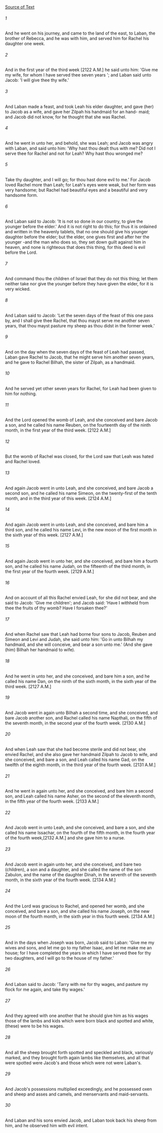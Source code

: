 [Source of Text](https://github.com/scrollmapper/bible_databases_deuterocanonical)

###### 1
And he went on his journey, and came to the land of the east, to Laban, the brother of Rebecca, and he was with him, and served him for Rachel his daughter one week.

###### 2
And in the first year of the third week [2122 A.M.] he said unto him: 'Give me my wife, for whom I have served thee seven years '; and Laban said unto Jacob: 'I will give thee thy wife.'

###### 3
And Laban made a feast, and took Leah his elder daughter, and gave (her) to Jacob as a wife, and gave her Zilpah his handmaid for an hand- maid; and Jacob did not know, for he thought that she was Rachel.

###### 4
And he went in unto her, and behold, she was Leah; and Jacob was angry with Laban, and said unto him: 'Why hast thou dealt thus with me? Did not I serve thee for Rachel and not for Leah? Why hast thou wronged me?

###### 5
Take thy daughter, and I will go; for thou hast done evil to me.' For Jacob loved Rachel more than Leah; for Leah's eyes were weak, but her form was very handsome; but Rachel had beautiful eyes and a beautiful and very handsome form.

###### 6
And Laban said to Jacob: 'It is not so done in our country, to give the younger before the elder.' And it is not right to do this; for thus it is ordained and written in the heavenly tablets, that no one should give his younger daughter before the elder; but the elder, one gives first and after her the younger -and the man who does so, they set down guilt against him in heaven, and none is righteous that does this thing, for this deed is evil before the Lord.

###### 7
And command thou the children of Israel that they do not this thing; let them neither take nor give the younger before they have given the elder, for it is very wicked.

###### 8
And Laban said to Jacob: 'Let the seven days of the feast of this one pass by, and I shall give thee Rachel, that thou mayst serve me another seven years, that thou mayst pasture my sheep as thou didst in the former week.'

###### 9
And on the day when the seven days of the feast of Leah had passed, Laban gave Rachel to Jacob, that he might serve him another seven years, and he gave to Rachel Bilhah, the sister of Zilpah, as a handmaid.

###### 10
And he served yet other seven years for Rachel, for Leah had been given to him for nothing.

###### 11
And the Lord opened the womb of Leah, and she conceived and bare Jacob a son, and he called his name Reuben, on the fourteenth day of the ninth month, in the first year of the third week. [2122 A.M.]

###### 12
But the womb of Rachel was closed, for the Lord saw that Leah was hated and Rachel loved.

###### 13
And again Jacob went in unto Leah, and she conceived, and bare Jacob a second son, and he called his name Simeon, on the twenty-first of the tenth month, and in the third year of this week. [2124 A.M.]

###### 14
And again Jacob went in unto Leah, and she conceived, and bare him a third son, and he called his name Levi, in the new moon of the first month in the sixth year of this week. [2127 A.M.]

###### 15
And again Jacob went in unto her, and she conceived, and bare him a fourth son, and he called his name Judah, on the fifteenth of the third month, in the first year of the fourth week. [2129 A.M.]

###### 16
And on account of all this Rachel envied Leah, for she did not bear, and she said to Jacob: 'Give me children'; and Jacob said: 'Have I withheld from thee the fruits of thy womb? Have I forsaken thee?'

###### 17
And when Rachel saw that Leah had borne four sons to Jacob, Reuben and Simeon and Levi and Judah, she said unto him: 'Go in unto Bilhah my handmaid, and she will conceive, and bear a son unto me.' (And she gave (him) Bilhah her handmaid to wife).

###### 18
And he went in unto her, and she conceived, and bare him a son, and he called his name Dan, on the ninth of the sixth month, in the sixth year of the third week. [2127 A.M.]

###### 19
And Jacob went in again unto Bilhah a second time, and she conceived, and bare Jacob another son, and Rachel called his name Napthali, on the fifth of the seventh month, in the second year of the fourth week. [2130 A.M.]

###### 20
And when Leah saw that she had become sterile and did not bear, she envied Rachel, and she also gave her handmaid Zilpah to Jacob to wife, and she conceived, and bare a son, and Leah called his name Gad, on the twelfth of the eighth month, in the third year of the fourth week. [2131 A.M.]

###### 21
And he went in again unto her, and she conceived, and bare him a second son, and Leah called his name Asher, on the second of the eleventh month, in the fifth year of the fourth week. [2133 A.M.]

###### 22
And Jacob went in unto Leah, and she conceived, and bare a son, and she called his name Issachar, on the fourth of the fifth month, in the fourth year of the fourth week,[2132 A.M.] and she gave him to a nurse.

###### 23
And Jacob went in again unto her, and she conceived, and bare two (children), a son and a daughter, and she called the name of the son Zabulon, and the name of the daughter Dinah, in the seventh of the seventh month, in the sixth year of the fourth week. [2134 A.M.]

###### 24
And the Lord was gracious to Rachel, and opened her womb, and she conceived, and bare a son, and she called his name Joseph, on the new moon of the fourth month, in the sixth year in this fourth week. [2134 A.M.]

###### 25
And in the days when Joseph was born, Jacob said to Laban: 'Give me my wives and sons, and let me go to my father Isaac, and let me make me an house; for I have completed the years in which I have served thee for thy two daughters, and I will go to the house of my father.'

###### 26
And Laban said to Jacob: 'Tarry with me for thy wages, and pasture my flock for me again, and take thy wages.'

###### 27
And they agreed with one another that he should give him as his wages those of the lambs and kids which were born black and spotted and white, (these) were to be his wages.

###### 28
And all the sheep brought forth spotted and speckled and black, variously marked, and they brought forth again lambs like themselves, and all that were spotted were Jacob's and those which were not were Laban's.

###### 29
And Jacob's possessions multiplied exceedingly, and he possessed oxen and sheep and asses and camels, and menservants and maid-servants.

###### 30
And Laban and his sons envied Jacob, and Laban took back his sheep from him, and he observed him with evil intent.